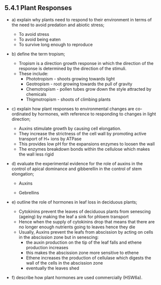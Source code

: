 5.4.1 Plant Responses
---

* a) explain why plants need to respond to their environment in terms of the need to avoid predation and abiotic stress;
	* To avoid stress
	* To avoid being eaten	 
	* To survive long enough to reproduce

* b) define the term tropism;
	* Tropism is a direction growth response in which the direction of the response is determined by the direction of the stimuli.
	* These include:
		* Phototropism - shoots growing towards light
		* Geotropism - root growing towards the pull of gravity
		* Chemotropism - pollen tubes grow down the style attracted by chemicals
		* Thigmotropism	 - shoots of climbing plants 

* c) explain how plant responses to environmental changes are co-ordinated by hormones, with reference to responding to changes in light direction;
	*  Auxins stimulate growth by causing cell elongation. 
	* They increase the strictness of the cell wall by promoting active transport of H+ ions by ATPase
	* This provides low pH for the expansions enzymes to loosen the wall
	* The enzymes breakdown bonds within the cellulose which makes the wall less rigid


* d) evaluate the experimental evidence for the role of auxins in the control of apical dominance and gibberellin in the control of stem elongation;
	* Auxins
	
	* Gebrellins
	

* e) outline the role of hormones in leaf loss in deciduous plants;
	* Cytokinins prevent the leaves of deciduous plants from senescing (ageing) by making the leaf a sink for phloem transport
	* Hence when the supply of cytokinins drop that means that there are no longer enough nutrients going to leaves hence they die
	* Usually, Auxins prevent the leafs from abscission by acting on cells in the abscission zone but in senescing:
		* the auxin production on the tip of the leaf falls and ethene production increases
		* this makes the abscission zone more sensitive to ethene
		* Ethene increases the production of cellulase which digests the wall of the cells in the abscission zone
		* eventually the leaves shed

* f) describe how plant hormones are used commercially (HSW6a).
